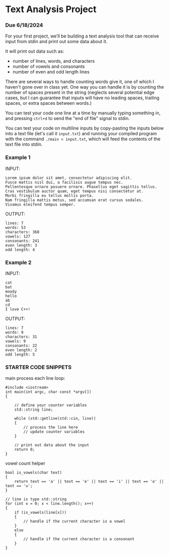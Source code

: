 # Text Analysis Project
### Due 6/18/2024

For your first project, we’ll be building a text analysis tool that can receive input from stdin and print out some data about it. 

It will print out data such as:
- number of lines, words, and characters
- number of vowels and consonants
- number of even and odd length lines


There are several ways to handle counting words give it, one of which I haven't 
gone over in class yet. One way you can handle it is by counting the number of spaces 
present in the string (neglects several potential edge cases, but I can guarantee that
inputs will have no leading spaces, trailing spaces, or extra spaces between words.)


You can test your code one line at a time by manually typing something in, and pressing 
`ctrl+d` to send the "end of file" signal to stdin. 

You can test your code on multiline inputs by copy-pasting the inputs below into a text file 
(let's call it `input.txt`) and running your compiled program with the command 
`./main < input.txt`, which will feed the contents of the text file into stdin. 

### Example 1
INPUT:
```
Lorem ipsum dolor sit amet, consectetur adipiscing elit.
Fusce mattis nisl dui, a facilisis augue tempus nec.
Pellentesque ornare posuere ornare. Phasellus eget sagittis tellus.
Cras vestibulum auctor quam, eget tempus nisi consectetur at.
Morbi fringilla eu tellus mollis porta. 
Nam fringilla mattis metus, sed accumsan erat cursus sodales.
Vivamus eleifend tempus semper.
```

OUTPUT: 
```
lines: 7
words: 53
characters: 368
vowels: 127
consonants: 241
even length: 3
odd length: 4
``` 


### Example 2
INPUT: 
```
cat
bat
moody
hello
ab
cd
I love C++!
```

OUTPUT: 
```
lines: 7
words: 9
characters: 31
vowels: 9
consonants: 22
even length: 2
odd length: 5
```


### STARTER CODE SNIPPETS

main process each line loop: 
```
#include <iostream>
int main(int argc, char const *argv[])
{

    // define your counter variables
    std::string line;

    while (std::getline(std::cin, line))
    {
        // process the line here
        // update counter variables
    }

    // print out data about the input
    return 0;
}
```

vowel count helper
```
bool is_vowels(char text)
{
    return text == 'a' || text == 'e' || text == 'i' || text == 'o' || text == 'u';
}
```
```
// line is type std::string
for (int x = 0; x < line.length(); x++)
{
    if (is_vowels(line[x]))
    {
        // handle if the current character is a vowel
    }
    else
    {
        // handle if the current character is a consonant
    }
}
```